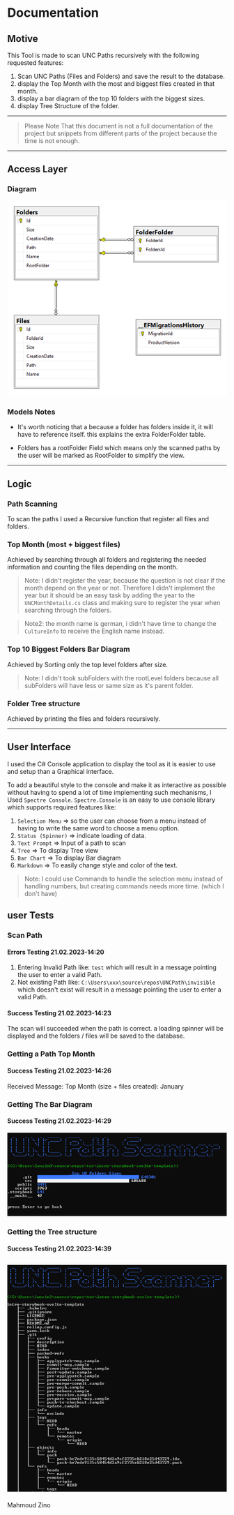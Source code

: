 # Documentation
## Motive
This Tool is made to scan UNC Paths recursively with the following requested features:
1. Scan UNC Paths (Files and Folders) and save the result to the database.
1. display the Top Month with the most and biggest files created in that month.
1. display a bar diagram of the top 10 folders with the biggest sizes.
1. display Tree Structure of the folder.
---

> Please Note That this document is not a full documentation of the project but snippets from different parts of the project because the time is not enough.

---

## Access Layer
### Diagram
![Database Diagram](Images/DatabaseDiagram.PNG)
### Models Notes
- It's worth noticing that a because a folder has folders inside it, it will have to reference itself.
this explains the extra FolderFolder table.

- Folders has a rootFolder Field which means only the scanned paths by the user will be marked as RootFolder to simplify the view.
---

## Logic
### Path Scanning 
To scan the paths I used a Recursive function that register all files and folders.
### Top Month (most + biggest files)
Achieved by searching through all folders and registering the needed information and counting the files depending on the month.
> Note: I didn't register the year, because the question is not clear if the month depend on the year or not.
Therefore I didn't implement the year but it should be an easy task by adding the year to the `UNCMonthDetails.cs` class and making sure to register the year when searching through the folders.

> Note2: the month name is german, i didn't have time to change the `CultureInfo` to receive the English name instead.

### Top 10 Biggest Folders Bar Diagram
Achieved by Sorting only the top level folders after size.
> Note: I didn't took subFolders with the rootLevel folders because all subFolders will have less or same size as it's parent folder.

### Folder Tree structure
Achieved by printing the files and folders recursively.

---
## User Interface
I used the C# Console application to display the tool as it is easier to use and setup than a Graphical interface.

To add a beautiful style to the console and make it as interactive as possible without having to spend a lot of time implementing such mechanisms, I Used `Spectre Console`.
`Spectre.Console` is an easy to use console library which supports required features like: 
1. `Selection Menu` => so the user can choose from a menu instead of having to write the same word to choose a menu option.
1. `Status (Spinner)` => indicate loading of data.
1. `Text Prompt` => Input of a path to scan
1. `Tree` => To display Tree view
1. `Bar Chart` => To display Bar diagram
1. `Markdown` => To easily change style and color of the text.

> Note: I could use Commands to handle the selection menu instead of handling numbers, but creating commands needs more time. (which I don't have)
## user Tests
### Scan Path
#### Errors Testing 21.02.2023-14:20
1. Entering Invalid Path like: `test` which will result in a message pointing the user to enter a valid Path.
1. Not existing Path like: `C:\Users\xxx\source\repos\UNCPath\invisible` which doesn't exist will result in a message pointing the user to enter a valid Path.
#### Success Testing 21.02.2023-14:23
The scan will succeeded when the path is correct. a loading spinner will be displayed and the folders / files will be saved to the database.
### Getting a Path Top Month
#### Success Testing 21.02.2023-14:26
Received Message: Top Month (size + files created): January
### Getting The Bar Diagram
#### Success Testing 21.02.2023-14:29
![Bar diagram](Images/BarDiagram.PNG)
### Getting the Tree structure
#### Success Testing 21.02.2023-14:39
![Tree Structure](Images/TreeStructure.PNG)
---
Mahmoud Zino